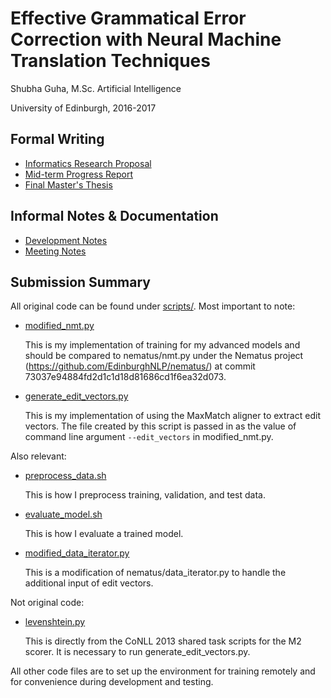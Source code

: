 Effective Grammatical Error Correction with Neural Machine Translation Techniques
===

Shubha Guha, M.Sc. Artificial Intelligence

University of Edinburgh, 2016-2017

Formal Writing
---

- [Informatics Research Proposal](docs/proposal.pdf)
- [Mid-term Progress Report](docs/report.pdf)
- [Final Master's Thesis](docs/thesis.pdf)

Informal Notes & Documentation
---

- [Development Notes](DEVELOPMENT.md)
- [Meeting Notes](NOTES.md)

Submission Summary
---

All original code can be found under [scripts/](scripts). Most important to note:

  - [modified_nmt.py](scripts/modified_nmt.py)

      This is my implementation of training for my advanced models and should be compared to nematus/nmt.py under the Nematus project (https://github.com/EdinburghNLP/nematus/) at commit 73037e94884fd2d1c1d18d81686cd1f6ea32d073.

  - [generate_edit_vectors.py](scripts/generate_edit_vectors.py)

      This is my implementation  of using the MaxMatch aligner to extract edit vectors. The file created by this script is passed in as the value of command line argument `--edit_vectors` in modified_nmt.py.

Also relevant:

  - [preprocess_data.sh](scripts/preprocess_data)

    This is how I preprocess training, validation, and test data.

  - [evaluate_model.sh](scripts/evaluate_model)

    This is how I evaluate a trained model.

  - [modified_data_iterator.py](scripts/modified_data_iterator.py)

    This is a modification of nematus/data_iterator.py to handle the additional input of edit vectors.

Not original code:

  - [levenshtein.py](scripts/levenshtein.py)

    This is directly from the CoNLL 2013 shared task scripts for the M2 scorer. It is necessary to run generate_edit_vectors.py.

All other code files are to set up the environment for training remotely and for convenience during
development and testing.
